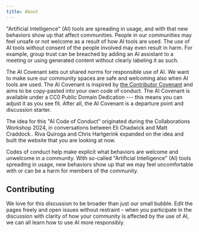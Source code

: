 ```yaml
---
title: About
---
```



"Artificial Intelligence" (AI) tools are spreading in usage, and with that new behaviors show up that affect communities. People in our communities may feel unsafe or not welcome as a result of how AI tools are used. The use of AI tools without consent of the people involved may even result in harm. For example, group trust can be breached by adding an AI assistant to a meeting or using generated content without clearly labeling it as such.

The AI Covenant sets out shared norms for responsible use of AI. We want to make sure our community spaces are safe and welcoming also when AI tools are used. The AI Covenant is inspired by [the Contributor Covenant](https://www.contributor-covenant.org/) and aims to be copy-pasted into your own code of conduct. The AI Covenant is available under a CC0 Public Domain Dedication --- this means you can adjust it as you see fit. After all, the AI Covenant is a departure point and discussion starter.

The idea for this "AI Code of Conduct" originated during the Collaborations Workshop 2024, in conversations between Eli Chadwick and Matt Craddock.. Riva Quiroga and Chris Hartgerink expanded on the idea and built the website that you are looking at now.

Codes of conduct help make explicit what behaviors are welcome and unwelcome in a community. With so-called "Artificial Intelligence" (AI) tools spreading in usage, new behaviors show up that we may feel uncomfortable with or can be a harm for members of the community.

## Contributing

We love for this discussion to be broader than just our small bubble. Edit the pages freely and open issues without restraint - when you participate in the discussion with clarity of how your community is affected by the use of AI, we can all learn how to use AI more responsibly.